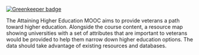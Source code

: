 [![Greenkeeper badge](https://badges.greenkeeper.io/ccnmtl/ahemap.svg)](https://greenkeeper.io/)


The Attaining Higher Education MOOC aims to provide veterans a path toward higher education. Alongside the course content, a resource map showing universities with a set of attributes that are important to veterans would be provided to help them narrow down higher education options. The data should take advantage of existing resources and databases. 

